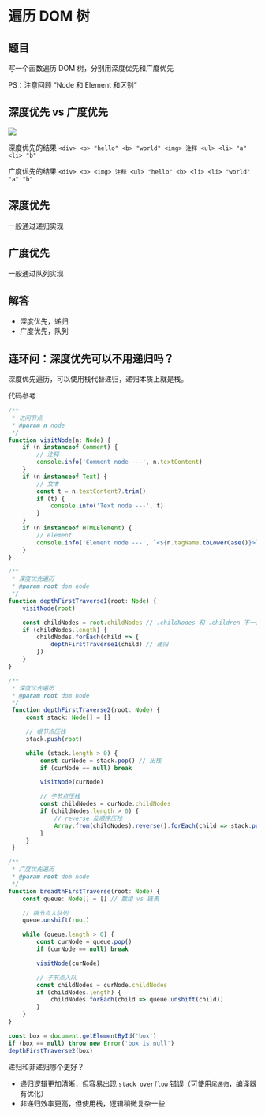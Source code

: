 # 遍历 DOM 树

## 题目

写一个函数遍历 DOM 树，分别用深度优先和广度优先

PS：注意回顾 “Node 和 Element 和区别”

## 深度优先 vs 广度优先

![](https://sunny586.github.io/dist/mark-down/fe-interview/手写高质量代码/img/dom-tree.png)

深度优先的结果 `<div> <p> "hello" <b> "world" <img> 注释 <ul> <li> "a" <li> "b"`

广度优先的结果 `<div> <p> <img> 注释 <ul> "hello" <b> <li> <li> "world" "a" "b"`

## 深度优先

一般通过递归实现


## 广度优先

一般通过队列实现


## 解答

- 深度优先，递归
- 广度优先，队列

## 连环问：深度优先可以不用递归吗？

深度优先遍历，可以使用栈代替递归，递归本质上就是栈。


代码参考 
```ts
/**
 * 访问节点
 * @param n node
 */
function visitNode(n: Node) {
    if (n instanceof Comment) {
        // 注释
        console.info('Comment node ---', n.textContent)
    }
    if (n instanceof Text) {
        // 文本
        const t = n.textContent?.trim()
        if (t) {
            console.info('Text node ---', t)
        }
    }
    if (n instanceof HTMLElement) {
        // element
        console.info('Element node ---', `<${n.tagName.toLowerCase()}>`)
    }
}

/**
 * 深度优先遍历
 * @param root dom node
 */
function depthFirstTraverse1(root: Node) {
    visitNode(root)

    const childNodes = root.childNodes // .childNodes 和 .children 不一样
    if (childNodes.length) {
        childNodes.forEach(child => {
            depthFirstTraverse1(child) // 递归
        })
    }
}

/**
 * 深度优先遍历
 * @param root dom node
 */
 function depthFirstTraverse2(root: Node) {
     const stack: Node[] = []

     // 根节点压栈
     stack.push(root)

     while (stack.length > 0) {
         const curNode = stack.pop() // 出栈
         if (curNode == null) break

         visitNode(curNode)

         // 子节点压栈
         const childNodes = curNode.childNodes
         if (childNodes.length > 0) {
             // reverse 反顺序压栈
             Array.from(childNodes).reverse().forEach(child => stack.push(child))
         }
     }
 }

/**
 * 广度优先遍历
 * @param root dom node
 */
function breadthFirstTraverse(root: Node) {
    const queue: Node[] = [] // 数组 vs 链表

    // 根节点入队列
    queue.unshift(root)

    while (queue.length > 0) {
        const curNode = queue.pop()
        if (curNode == null) break

        visitNode(curNode)

        // 子节点入队
        const childNodes = curNode.childNodes
        if (childNodes.length) {
            childNodes.forEach(child => queue.unshift(child))
        }
    }
}

const box = document.getElementById('box')
if (box == null) throw new Error('box is null')
depthFirstTraverse2(box)

```



递归和非递归哪个更好？
- 递归逻辑更加清晰，但容易出现 `stack overflow` 错误（可使用`尾递归`，编译器有优化）
- 非递归效率更高，但使用栈，逻辑稍微复杂一些

